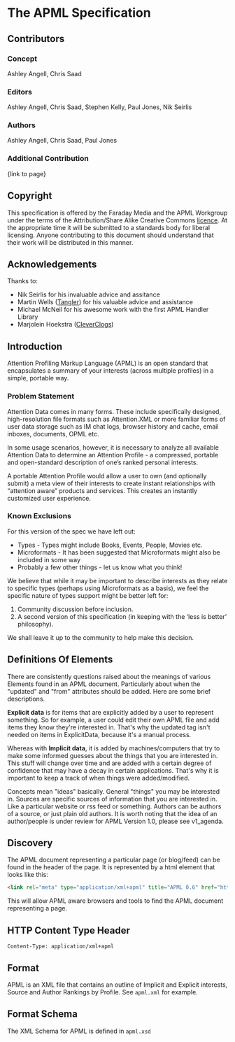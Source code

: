 # The APML Specification

## Contributors

### Concept

Ashley Angell, Chris Saad

### Editors

Ashley Angell, Chris Saad, Stephen Kelly, Paul Jones, Nik Seirlis

### Authors

Ashley Angell, Chris Saad, Paul Jones

### Additional Contribution

{link to page}

## Copyright

This specification is offered by the Faraday Media and the APML Workgroup under the terms of the Attribution/Share Alike Creative Commons [licence](http://creativecommons.org/licenses/by-sa/3.0/). At the appropriate time it will be submitted to a standards body for liberal licensing. Anyone contributing to this document should understand that their work will be distributed in this manner.

## Acknowledgements

Thanks to:

* Nik Seirlis for his invaluable advice and assitance
* Martin Wells ([Tangler](http://www.tangler.com/)) for his valuable advice and assistance
* Michael McNeil for his awesome work with the first APML Handler Library
* Marjolein Hoekstra ([CleverClogs](http://www.cleverclogs.org/))

## Introduction

Attention Profiling Markup Language (APML) is an open standard that encapsulates a summary of your interests (across multiple profiles) in a simple, portable way.

### Problem Statement

Attention Data comes in many forms. These include specifically designed, high-resolution file formats such as Attention.XML or more familiar forms of user data storage such as IM chat logs, browser history and cache, email inboxes, documents, OPML etc.

In some usage scenarios, however, it is necessary to analyze all available Attention Data to determine an Attention Profile - a compressed, portable and open-standard description of one’s ranked personal interests.

A portable Attention Profile would allow a user to own (and optionally submit) a meta view of their interests to create instant relationships with “attention aware” products and services. This creates an instantly customized user experience.

### Known Exclusions

For this version of the spec we have left out:

* Types - Types might include Books, Events, People, Movies etc.
* Microformats - It has been suggested that Microformats might also be included in some way
* Probably a few other things - let us know what you think!

We believe that while it may be important to describe interests as they relate to specific types (perhaps using Microformats as a basis), we feel the specific nature of types support might be better left for:

1. Community discussion before inclusion.
1. A second version of this specification (in keeping with the ‘less is better’ philosophy).

We shall leave it up to the community to help make this decision.

## Definitions Of Elements

There are consistently questions raised about the meanings of various Elements found in an APML document. Particularly about when the "updated" and "from" attributes should be added. Here are some brief descriptions.

**Explicit data** is for items that are explicitly added by a user to represent something. So for example, a user could edit their own APML file and add items they know they're interested in. That's why the updated tag isn't needed on items in ExplicitData, because it's a manual process.

Whereas with **Implicit data**, it is added by machines/computers that try to make some informed guesses about the things that you are interested in. This stuff will change over time and are added with a certain degree of confidence that may have a decay in certain applications. That's why it is important to keep a track of when things were added/modified.

Concepts mean "ideas" basically. General "things" you may be interested in. Sources are specific sources of information that you are interested in. Like a particular website or rss feed or something. Authors can be authors of a source, or just plain old authors. It is worth noting that the idea of an author/people is under review for APML Version 1.0, please see v1_agenda.

## Discovery

The APML document representing a particular page (or blog/feed) can be found in the header of the page. It is represented by a html element that looks like this:

```HTML
<link rel="meta" type="application/xml+apml" title="APML 0.6" href="http://apml.pbwiki.com/apml"/>
```

This will allow APML aware browsers and tools to find the APML document representing a page.

## HTTP Content Type Header

`Content-Type: application/xml+apml`

## Format

APML is an XML file that contains an outline of Implicit and Explicit interests, Source and Author Rankings by Profile. See `apml.xml` for example.

## Format Schema

The XML Schema for APML is defined in `apml.xsd`